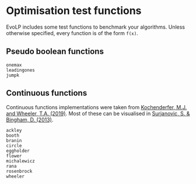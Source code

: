 # Optimisation test functions

EvoLP includes some test functions to benchmark your algorithms.
Unless otherwise specified, every function is of the form ``f(x)``.

## Pseudo boolean functions

```@docs
onemax
leadingones
jumpk
```

## Continuous functions

Continuous functions implementations were taken from [Kochenderfer, M.J. and Wheeler, T.A. (2019)](https://algorithmsbook.com/optimization/). Most of these can be visualised in [Surjanovic, S. & Bingham, D. (2013)](https://www.sfu.ca/~ssurjano/optimization.html).

```@docs
ackley
booth
branin
circle
eggholder
flower
michalewicz
rana
rosenbrock
wheeler
```
